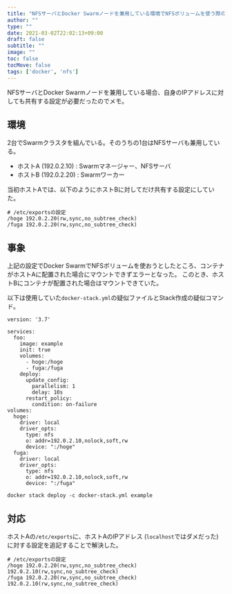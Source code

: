 ```yaml
---
title: "NFSサーバとDocker Swarmノードを兼用している環境でNFSボリュームを使う際の注意"
author: ""
type: ""
date: 2021-03-02T22:02:13+09:00
draft: false
subtitle: ""
image: ""
toc: false
tocMove: false
tags: ['docker', 'nfs']
---
```


NFSサーバとDocker Swarmノードを兼用している場合、自身のIPアドレスに対しても共有する設定が必要だったのでメモ。

## 環境

2台でSwarmクラスタを組んでいる。そのうちの1台はNFSサーバも兼用している。

- ホストA (192.0.2.10) : Swarmマネージャー、NFSサーバ
- ホストB (192.0.2.20) : Swarmワーカー

当初ホストAでは、以下のようにホストBに対してだけ共有する設定にしていた。

```
# /etc/exportsの設定
/hoge 192.0.2.20(rw,sync,no_subtree_check)
/fuga 192.0.2.20(rw,sync,no_subtree_check)
```

## 事象

上記の設定でDocker SwarmでNFSボリュームを使おうとしたところ、コンテナがホストAに配置された場合にマウントできずエラーとなった。
このとき、ホストBにコンテナが配置された場合はマウントできていた。

以下は使用していた`docker-stack.yml`の疑似ファイルとStack作成の疑似コマンド。

```
version: '3.7'

services:
  foo:
    image: example
    init: true
    volumes:
      - hoge:/hoge
      - fuga:/fuga
    deploy:
      update_config:
        parallelism: 1
        delay: 10s
      restart_policy:
        condition: on-failure
volumes:
  hoge:
    driver: local
    driver_opts:
      type: nfs
      o: addr=192.0.2.10,nolock,soft,rw
      device: ":/hoge"
  fuga:
    driver: local
    driver_opts:
      type: nfs
      o: addr=192.0.2.10,nolock,soft,rw
      device: ":/fuga"
```

```
docker stack deploy -c docker-stack.yml example
```

## 対応

ホストAの`/etc/exports`に、ホストAのIPアドレス (`localhost`ではダメだった) に対する設定を追記することで解決した。

```
# /etc/exportsの設定
/hoge 192.0.2.20(rw,sync,no_subtree_check) 192.0.2.10(rw,sync,no_subtree_check)
/fuga 192.0.2.20(rw,sync,no_subtree_check) 192.0.2.10(rw,sync,no_subtree_check)
```
